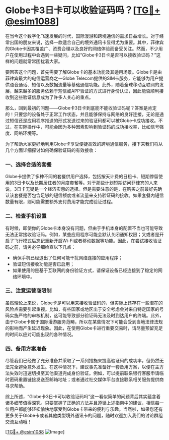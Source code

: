 # Globe卡3日卡可以收验证码吗？[[TG💪+ @esim1088](https://t.me/s/esim1088)]

在当今这个数字化飞速发展的时代，国际漫游和跨境通信的需求日益增长。对于经常出国的朋友来说，选择一款适合自己的境外通讯卡显得尤为重要。其中，菲律宾的Globe卡因其覆盖广、资费合理以及良好的网络体验而备受关注。然而，不少用户在使用过程中会遇到一些疑问，比如“Globe卡3日卡是否可以接收验证码？”这样的问题就常常困扰着大家。

要回答这个问题，首先需要了解Globe卡的基本功能及其适用场景。Globe卡是由菲律宾最大的电信运营商之一Globe Telecom提供的SIM卡服务，它能够为用户提供语音通话、短信以及数据流量等基础通信功能。此外，随着全球移动互联网的发展，越来越多的服务依赖于短信或APP验证的方式进行身份认证，因此能否顺利接收到这些验证信息成为了许多人关心的重点。

那么，回到最初的问题——Globe卡3日卡到底能不能收验证码呢？答案是肯定的！只要您的设备处于正常工作状态，并且能够保持与网络的良好连接，无论是通过短信还是应用程序推送的形式发送过来的验证码都可以被Globe卡成功接收。不过，在实际操作中，可能会因为多种因素影响到验证码的成功接收率，比如信号强度、网络环境等。

为了帮助大家更好地利用Globe卡享受便捷高效的跨境通信服务，接下来我们将从几个方面详细探讨如何确保验证码的有效接收：

### 一、选择合适的套餐

Globe卡提供了多种不同的套餐供用户选择，包括按天计费的日租卡、短期停留使用的3日卡以及长期居住者的月度套餐等。对于那些计划短期访问菲律宾的人来说，3日卡无疑是一个经济实惠的选择。但是需要注意的是，在购买之前最好先确认该套餐是否包含足够的短信额度或者流量来支持验证码的接收。如果套餐内短信数量有限，则可能需要额外支付费用才能完成验证过程。

### 二、检查手机设置

有时候，即使你的Globe卡本身没有问题，但由于手机本身的配置不当也可能导致无法正常接收验证码。例如，某些应用程序可能会默认关闭通知权限；又或者是开启了飞行模式后忘记重新开启Wi-Fi或者移动数据等功能。因此，在尝试接收验证码之前，请务必仔细检查以下几点：
- 确保手机已经退出了任何可能干扰网络连接的应用程序；
- 验证短信接收功能是否已启用；
- 如果使用的是基于互联网的身份验证方式，请保证设备已经连接到了稳定的网络环境中。

### 三、注意运营商限制

虽然理论上来说，Globe卡是可以用来接收验证码的，但实际上还存在一些潜在的风险点需要引起重视。比如，有些国家或地区出于安全考虑会对来自特定国家的号码实施严格的审核机制，这可能导致部分验证码无法及时到达用户的终端。此外，由于Globe卡属于国际漫游服务范畴，所以在某些情况下可能会受到当地法律法规的影响而产生延迟现象。因此，在使用Globe卡进行重要交易时，请尽量预留充足的时间以应对可能出现的各种情况。

### 四、备用方案准备

尽管我们已经做了充分准备并采取了一系列措施来提高验证码的成功率，但仍然无法完全避免意外发生。在这种情况下，建议事先准备好一套备用方案，以便在主方法失效时迅速切换至其他渠道完成身份验证。例如，可以提前联系银行客服申请临时密码重置链接发送至邮箱地址；或者通过社交媒体平台直接联系相关服务提供商寻求帮助。

综上所述，“Globe卡3日卡可以收验证码吗”这一看似简单的问题背后其实蕴含着诸多细节值得深究。只要掌握了正确的方法并且遵循上述指南中的建议，相信每一位用户都能够轻松愉快地享受到Globe卡带来的便利与乐趣。当然啦，如果您还有更多关于Globe卡或者其他类型境外通讯卡的问题，随时欢迎加入我们的讨论群组交流互动哦！

[[TG💪+ @esim1088](https://t.me/s/esim1088) ![Image](https://i.postimg.cc/4NQfJmqS/Snipaste-2025-05-13-00-14-12.png)]